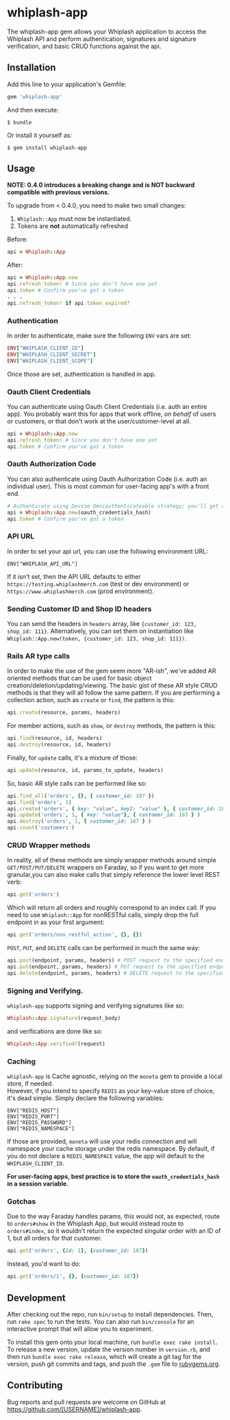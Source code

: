 # whiplash-app  

The whiplash-app gem allows your Whiplash application to access the Whiplash
API and perform authentication, signatures and signature verification, and basic
CRUD functions against the api.

## Installation

Add this line to your application's Gemfile:

```ruby
gem 'whiplash-app'
```

And then execute:

    $ bundle

Or install it yourself as:

    $ gem install whiplash-app

## Usage

**NOTE: 0.4.0 introduces a breaking change and is NOT backward compatible with previous versions.**

To upgrade from < 0.4.0, you need to make two small changes:
1. `Whiplash::App` must now be instantiated.
2. Tokens are **not** automatically refreshed

Before:
```ruby
api = Whiplash::App
```

After:
```ruby
api = Whiplash::App.new
api.refresh_token! # Since you don't have one yet
api.token # Confirm you've got a token
. . .
api.refresh_token! if api.token_expired?
```

### Authentication
In order to authenticate, make sure the following `ENV` vars are set:

```ruby
ENV["WHIPLASH_CLIENT_ID"]
ENV["WHIPLASH_CLIENT_SECRET"]
ENV["WHIPLASH_CLIENT_SCOPE"]
```

Once those are set, authentication is handled in app.

### Oauth Client Credentials
You can authenticate using Oauth Client Credentials (i.e. auth an entire app).
You probably want this for apps that work offline, _on behalf_ of users or customers, or that don't work at the user/customer-level at all.

```ruby
api = Whiplash::App.new
api.refresh_token! # Since you don't have one yet
api.token # Confirm you've got a token
```

### Oauth Authorization Code
You can also authenticate using Oauth Authorization Code (i.e. auth an individual user). This is most common for user-facing app's with a front end.

```ruby
# Authenticate using Devise Omniauthenticateable strategy; you'll get oauth creds back as a hash
api = Whiplash::App.new(oauth_credentials_hash)
api.token # Confirm you've got a token
```

### API URL
In order to set your api url, you can use the following environment URL:
```
ENV["WHIPLASH_API_URL"]
```
If it isn't set, then the API URL defaults to either `https://testing.whiplashmerch.com` (test or dev environment) or `https://www.whiplashmerch.com` (prod environment).

### Sending Customer ID and Shop ID headers
You can send the headers in `headers` array, like `{customer_id: 123, shop_id: 111}`.
Alternatively, you can set them on instantiation like `Whiplash::App.new(token, {customer_id: 123, shop_id: 111})`.

### Rails AR type calls

In order to make the use of the gem seem more "AR-ish", we've added AR oriented methods that can be used for basic object creation/deletion/updating/viewing. The basic gist of these AR style CRUD methods is that they will all follow the same pattern.  If you are performing a collection action, such as `create` or `find`, the pattern is this:

```ruby
api.create(resource, params, headers)
```

For member actions, such as `show`, or `destroy` methods, the pattern is this:

```ruby
api.find(resource, id, headers)
api.destroy(resource, id, headers)
```

Finally, for `update` calls, it's a mixture of those:

```ruby
api.update(resource, id, params_to_update, headers)
```

So, basic AR style calls can be performed like so:

```ruby
api.find_all('orders', {}, { customer_id: 187 })
api.find('orders', 1)
api.create('orders', { key: "value", key2: "value" }, { customer_id: 187 } )
api.update('orders', 1, { key: "value"}, { customer_id: 187 } )
api.destroy('orders', 1, { customer_id: 187 } )
api.count('customers')
```

### CRUD Wrapper methods
In reality, all of these methods are simply wrapper methods around simple `GET/POST/PUT/DELETE` wrappers on Faraday, so if you want to get more granular,you can also make calls that simply reference the lower level REST verb:

```ruby
api.get('orders')
```
Which will return all orders and roughly correspond to an index call. If you need to use `Whiplash::App` for nonRESTful calls, simply drop the full endpoint in as your first argument:

```ruby
api.get('orders/non_restful_action', {}, {})
```
`POST`, `PUT`, and `DELETE` calls can be performed in much the same way:
```ruby
api.post(endpoint, params, headers) # POST request to the specified endpoint passing the payload in params
api.put(endpoint, params, headers) # PUT request to the specified endpoint passing the payload in params
api.delete(endpoint, params, headers) # DELETE request to the specified endpoint.  Params would probably just be an id.
```

### Signing and Verifying.
`whiplash-app` supports signing and verifying signatures like so:
```ruby
Whiplash::App.signature(request_body)
```
and verifications are done like so:
```ruby
Whiplash::App.verified?(request)
```  

### Caching
`whiplash-app` is Cache agnostic, relying on the `moneta` gem to provide a local store, if needed.  
However, if you intend to specify `REDIS` as your key-value store of choice, it's dead simple.  Simply declare the following variables:
```
ENV["REDIS_HOST"]
ENV["REDIS_PORT"]
ENV["REDIS_PASSWORD"]
ENV["REDIS_NAMESPACE"]
```
If those are provided, `moneta` will use your redis connection and will namespace your cache storage under the redis namespace.  By default, if you do not declare a `REDIS_NAMESPACE` value, the app will default to the `WHIPLASH_CLIENT_ID`.

**For user-facing apps, best practice is to store the `oauth_credentials_hash` in a session variable.**

### Gotchas
Due to the way Faraday handles params, this would not, as expected, route to `orders#show` in the Whiplash App, but would instead route to `orders#index`, so it wouldn't return the expected singular order with an ID of 1, but all orders for that customer.
```ruby
api.get('orders', {id: 1}, {customer_id: 187})  
```
Instead, you'd want to do:
```ruby
api.get('orders/1', {}, {customer_id: 187})  
```


## Development

After checking out the repo, run `bin/setup` to install dependencies. Then, run `rake spec` to run the tests. You can also run `bin/console` for an interactive prompt that will allow you to experiment.

To install this gem onto your local machine, run `bundle exec rake install`. To release a new version, update the version number in `version.rb`, and then run `bundle exec rake release`, which will create a git tag for the version, push git commits and tags, and push the `.gem` file to [rubygems.org](https://rubygems.org).

## Contributing

Bug reports and pull requests are welcome on GitHub at https://github.com/[USERNAME]/whiplash-app.
